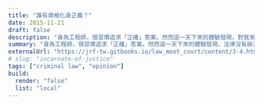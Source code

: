 ```yaml
---
title: "誰有資格化身正義？"
date: 2015-11-21
draft: false
description: "身為工程師，很習慣追求「正確」答案。然而這一天下來的體驗發現，對我來說，法律沒有辦法很明確的切出一條線、沒有所謂黑白分明的兩邊。法律比較像光譜，真正的「黑」、「白」在很極端的狀態下才會出現，大部分的情況，必須在各種灰色中找尋自己的黑白。"
summary: "身為工程師，很習慣追求「正確」答案。然而這一天下來的體驗發現，法律沒有辦法很明確的切出一條線、沒有所謂黑白分明的兩邊。法律比較像光譜，真正的「黑」、「白」在很極端的狀態下才會出現，大部分的情況，必須在各種灰色中找尋自己的黑白。"
externalUrl: "https://jrf-tw.gitbooks.io/law_moot_court/content/3-4.html"
# slug: "incarnate-of-justice"
tags: ["criminal law", "opinion"]
build:
  render: "false"
  list: "local"
---
```


